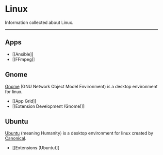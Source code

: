 # Linux

Information collected about Linux.

---

## Apps

- [[Ansible]]
- [[FFmpeg]]

## Gnome

[Gnome](https://www.gnome.org/) (GNU Network Object Model Environment) is a desktop environment for linux.

- [[App Grid]]
- [[Extension Development (Gnome)]]

## Ubuntu

[Ubuntu](https://ubuntu.com/) (meaning Humanity) is a desktop environment for linux created by [Canonical](https://canonical.com/).

-  [[Extensions (Ubuntu)]]